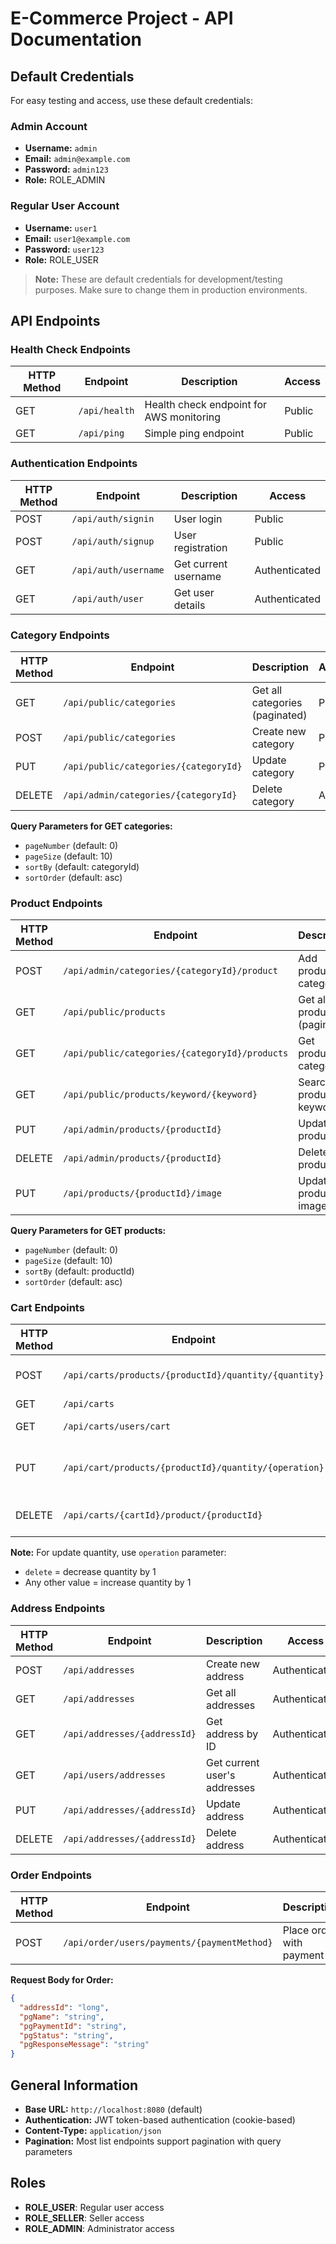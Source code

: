 # E-Commerce Project - API Documentation

## Default Credentials

For easy testing and access, use these default credentials:

### Admin Account
- **Username:** `admin`
- **Email:** `admin@example.com`
- **Password:** `admin123`
- **Role:** ROLE_ADMIN

### Regular User Account
- **Username:** `user1`
- **Email:** `user1@example.com`
- **Password:** `user123`
- **Role:** ROLE_USER

> **Note:** These are default credentials for development/testing purposes. Make sure to change them in production environments.

## API Endpoints

### Health Check Endpoints
| HTTP Method | Endpoint | Description | Access |
|-------------|----------|-------------|--------|
| GET | `/api/health` | Health check endpoint for AWS monitoring | Public |
| GET | `/api/ping` | Simple ping endpoint | Public |

### Authentication Endpoints
| HTTP Method | Endpoint | Description | Access |
|-------------|----------|-------------|--------|
| POST | `/api/auth/signin` | User login | Public |
| POST | `/api/auth/signup` | User registration | Public |
| GET | `/api/auth/username` | Get current username | Authenticated |
| GET | `/api/auth/user` | Get user details | Authenticated |

### Category Endpoints
| HTTP Method | Endpoint | Description | Access |
|-------------|----------|-------------|--------|
| GET | `/api/public/categories` | Get all categories (paginated) | Public |
| POST | `/api/public/categories` | Create new category | Public |
| PUT | `/api/public/categories/{categoryId}` | Update category | Public |
| DELETE | `/api/admin/categories/{categoryId}` | Delete category | Admin |

**Query Parameters for GET categories:**
- `pageNumber` (default: 0)
- `pageSize` (default: 10)
- `sortBy` (default: categoryId)
- `sortOrder` (default: asc)

### Product Endpoints
| HTTP Method | Endpoint | Description | Access |
|-------------|----------|-------------|--------|
| POST | `/api/admin/categories/{categoryId}/product` | Add product to category | Admin |
| GET | `/api/public/products` | Get all products (paginated) | Public |
| GET | `/api/public/categories/{categoryId}/products` | Get products by category | Public |
| GET | `/api/public/products/keyword/{keyword}` | Search products by keyword | Public |
| PUT | `/api/admin/products/{productId}` | Update product | Admin |
| DELETE | `/api/admin/products/{productId}` | Delete product | Admin |
| PUT | `/api/products/{productId}/image` | Update product image | Authenticated |

**Query Parameters for GET products:**
- `pageNumber` (default: 0)
- `pageSize` (default: 10)
- `sortBy` (default: productId)
- `sortOrder` (default: asc)

### Cart Endpoints
| HTTP Method | Endpoint | Description | Access |
|-------------|----------|-------------|--------|
| POST | `/api/carts/products/{productId}/quantity/{quantity}` | Add product to cart | Authenticated |
| GET | `/api/carts` | Get all carts | Authenticated |
| GET | `/api/carts/users/cart` | Get user's cart | Authenticated |
| PUT | `/api/cart/products/{productId}/quantity/{operation}` | Update product quantity in cart | Authenticated |
| DELETE | `/api/carts/{cartId}/product/{productId}` | Delete product from cart | Authenticated |

**Note:** For update quantity, use `operation` parameter: 
- `delete` = decrease quantity by 1
- Any other value = increase quantity by 1

### Address Endpoints
| HTTP Method | Endpoint | Description | Access |
|-------------|----------|-------------|--------|
| POST | `/api/addresses` | Create new address | Authenticated |
| GET | `/api/addresses` | Get all addresses | Authenticated |
| GET | `/api/addresses/{addressId}` | Get address by ID | Authenticated |
| GET | `/api/users/addresses` | Get current user's addresses | Authenticated |
| PUT | `/api/addresses/{addressId}` | Update address | Authenticated |
| DELETE | `/api/addresses/{addressId}` | Delete address | Authenticated |

### Order Endpoints
| HTTP Method | Endpoint | Description | Access |
|-------------|----------|-------------|--------|
| POST | `/api/order/users/payments/{paymentMethod}` | Place order with payment | Authenticated |

**Request Body for Order:**
```json
{
  "addressId": "long",
  "pgName": "string",
  "pgPaymentId": "string",
  "pgStatus": "string",
  "pgResponseMessage": "string"
}
```

## General Information

- **Base URL:** `http://localhost:8080` (default)
- **Authentication:** JWT token-based authentication (cookie-based)
- **Content-Type:** `application/json`
- **Pagination:** Most list endpoints support pagination with query parameters

## Roles
- **ROLE_USER**: Regular user access
- **ROLE_SELLER**: Seller access
- **ROLE_ADMIN**: Administrator access
